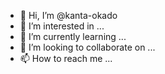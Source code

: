- 👋 Hi, I’m @kanta-okado
- 👀 I’m interested in ...
- 🌱 I’m currently learning ...
- 💞️ I’m looking to collaborate on ...
- 📫 How to reach me ...

<!---
kanta-okado/kanta-okado is a ✨ special ✨ repository because its `README.md` (this file) appears on your GitHub profile.
You can click the Preview link to take a look at your changes.
--->
